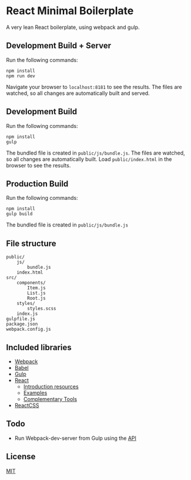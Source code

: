 # React Minimal Boilerplate

A very lean React boilerplate, using webpack and gulp.

## Development Build + Server
Run the following commands:
```
npm install
npm run dev
```
Navigate your browser to `localhost:8181` to see the results. The files are watched, so all changes are automatically built and served.

## Development Build
Run the following commands:
```
npm install
gulp
```
The bundled file is created in `public/js/bundle.js`. The files are watched, so all changes are automatically built.
Load `public/index.html` in the browser to see the results.

## Production Build
Run the following commands:
```
npm install
gulp build
```
The bundled file is created in `public/js/bundle.js`

## File structure
```
public/
    js/
        bundle.js
    index.html
src/
    components/
        Item.js
        List.js
        Root.js
    styles/
        styles.scss
    index.js
gulpfile.js
package.json
webpack.config.js
```

## Included libraries
- [Webpack](http://webpack.github.io/)
- [Babel](https://babeljs.io/)
- [Gulp](http://gulpjs.com/)
- [React](http://facebook.github.io/react/)
    - [Introduction resources](https://github.com/facebook/react/wiki/Articles-and-Videos)
    - [Examples](https://github.com/facebook/react/wiki/Examples)
    - [Complementary Tools](https://github.com/facebook/react/wiki/Complementary-Tools)
- [ReactCSS](http://reactcss.com/)

## Todo
- Run Webpack-dev-server from Gulp using the [API](http://webpack.github.io/docs/webpack-dev-server.html#api)

## License

[MIT](http://rem.mit-license.org)
